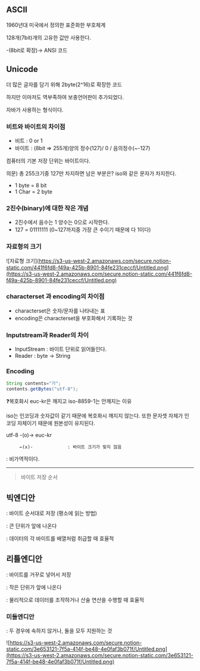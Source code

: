 ## ASCII

1960년대 미국에서 정의한 표준화한 부호체계

128개(7bit)개의 고유한 값만 사용한다.

-(8bit로 확장)→ ANSI 코드

## Unicode

더 많은 글자를 담기 위해 2byte(2^16)로 확장한 코드

하지만 이마저도 역부족하여 보충언어판이 추가되었다.

자바가 사용하는 형식이다.

### 비트와 바이트의 차이점

- 비트 : 0 or 1
- 바이트 : (8bit ⇒ 255개)양의 정수(127)/ 0 / 음의정수(~-127)

컴퓨터의 기본 저장 단위는 바이트이다.

의문) 총 255크기중 127만 차지하면 남은 부분은? iso와 같은 문자가 차지한다.

- 1 byte = 8 bit
- 1 Char = 2 byte

### 2진수(binary)에 대한 작은 개념

- 2진수에서 음수는 1 양수는 0으로 시작한다.
- 127 = 01111111 (0~127까지중 가장 큰 수이기 때문에 다 1이다)

### 자료형의 크기

![자료형 크기](https://s3-us-west-2.amazonaws.com/secure.notion-static.com/441f6fd8-f49a-425b-8901-84fe231ceccf/Untitled.png](https://s3-us-west-2.amazonaws.com/secure.notion-static.com/441f6fd8-f49a-425b-8901-84fe231ceccf/Untitled.png)
### characterset 과 encoding의 차이점

- characterset은 숫자/문자를 나타내는 표
- encoding은 characterset을 부호화해서 기록하는 것

### Inputstream과 Reader의 차이

- InputStream : 바이트 단위로 읽어들인다.
- Reader : byte → String

### Encoding

```java
String contents="가";
contents.getBytes("utf-8");
```

❓복호화시 euc-kr은 깨지고 iso-8859-1는 안깨지는 이유

iso는 인코딩과 숫자값이 같기 때문에 복호화시 깨지지 않는다.  또한 문자셋 자체가 인코딩 자체이기 때문에 원본성이 유지된다.

utf-8 -(o)→ euc-kr

         ←(x)-             : 바이트 크기가 맞지 않음

: 비가역적이다.

---

> 바이트 저장 순서

## 빅엔디안

: 바이트 순서대로 저장 (평소에 읽는 방법)

: 큰 단위가 앞에 나온다

: 데이터의 각 바이트를 배열처럼 취급할 때 효율적

## 리틀엔디안

: 바이트를 거꾸로 넣어서 저장

: 작은 단위가 앞에 나온다

: 물리적으로 데이터를 조작하거나 산술 연산을 수행할 때 효율적

### 미들엔디안

: 두 경우에 속하지 않거나, 둘을 모두 지원하는 것

![https://s3-us-west-2.amazonaws.com/secure.notion-static.com/3e653121-7f5a-414f-be48-4e0faf3b071f/Untitled.png](https://s3-us-west-2.amazonaws.com/secure.notion-static.com/3e653121-7f5a-414f-be48-4e0faf3b071f/Untitled.png)
